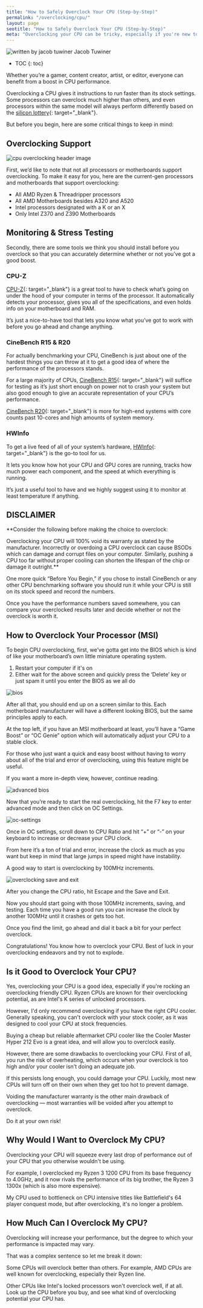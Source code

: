 ```yaml
---
title: "How to Safely Overclock Your CPU (Step-by-Step)" 
permalink: "/overclocking/cpu/"
layout: page
seotitle: "How to Safely Overclock Your CPU (Step-by-Step)" 
meta: "Overclocking your CPU can be tricky, especially if you're new to the world of building PCs. In this guide, you're going to learn exactly how to safely overclock your CPU, step-by-step."
---
```


<div class="author-line">
	<img class="author-image" alt="written by jacob tuwiner" data-src="/img/profile/close.jpg" />
	<span>Jacob Tuwiner</span>
</div>

* TOC
{: toc}

Whether you’re a gamer, content creator, artist, or editor, everyone can benefit from a boost in CPU performance. 

Overclocking a CPU gives it instructions to run faster than its stock settings. Some processors can overclock much higher than others, and even processors within the same model will always perform differently based on the [silicon lottery](https://forums.tomshardware.com/threads/what-is-the-silicon-lottery.1442554/){: target="_blank"}.

But before you begin, here are some critical things to keep in mind: 

## Overclocking Support
<img class="lazyload" alt="cpu overclocking header image" data-src="/img/overclocking/cpu/header.png" />

First, we’d like to note that not all processors or motherboards support overclocking. To make it easy for you, here are the current-gen processors and motherboards that support overclocking:

* All AMD Ryzen & Threadripper processors
* All AMD Motherboards besides A320 and A520
* Intel processors designated with a K or an X
* Only Intel Z370 and Z390 Motherboards

## Monitoring & Stress Testing

Secondly, there are some tools we think you should install before you overclock so that you can accurately determine whether or not you’ve got a good boost.

### CPU-Z

[CPU-Z](https://www.cpuid.com/softwares/cpu-z.html){: target="_blank"} is a great tool to have to check what’s going on under the hood of your computer in terms of the processor. It automatically detects your processor, gives you all of the specifications, and even holds info on your motherboard and RAM.

It’s just a nice-to-have tool that lets you know what you’ve got to work with before you go ahead and change anything.

### CineBench R15 & R20

For actually benchmarking your CPU, CineBench is just about one of the hardest things you can throw at it to get a good idea of where the performance of the processors stands.

For a large majority of CPUs, [CineBench R15](https://www.guru3d.com/files-details/cinebench-15-download.html){: target="_blank"} will suffice for testing as it’s just short enough on power not to crash your system but also good enough to give an accurate representation of your CPU’s performance. 

[CineBench R20](https://www.techspot.com/downloads/6709-cinebench.html){: target="_blank"} is more for high-end systems with core counts past 10-cores and high amounts of system memory.

### HWInfo

To get a live feed of all of your system’s hardware, [HWInfo](https://www.hwinfo.com/download/){: target="_blank"} is the go-to tool for us. 

It lets you know how hot your CPU and GPU cores are running, tracks how much power each component, and the speed at which everything is running. 

It’s just a useful tool to have and we highly suggest using it to monitor at least temperature if anything.

## DISCLAIMER

**Consider the following before making the choice to overclock:

Overclocking your CPU will 100% void its warranty as stated by the manufacturer. Incorrectly or overdoing a CPU overclock can cause BSODs which can damage and corrupt files on your computer. Similarly, pushing a CPU too far without proper cooling can shorten the lifespan of the chip or damage it outright.**

One more quick “Before You Begin,” if you chose to install CineBench or any other CPU benchmarking software you should run it while your CPU is still on its stock speed and record the numbers. 

Once you have the performance numbers saved somewhere, you can compare your overclocked results later and decide whether or not the overclock is worth it.

## How to Overclock Your Processor (MSI)

To begin CPU overclocking, first, we’ve gotta get into the BIOS which is kind of like your motherboard’s own little miniature operating system.

1. Restart your computer if it's on 
2. Either wait for the above screen and quickly press the ‘Delete’ key or just spam it until you enter the BIOS as we all do

<img class="lazyload" alt="bios" data-src="/img/overclocking/cpu/bios.jpg" />

After all that, you should end up on a screen similar to this. Each motherboard manufacturer will have a different looking BIOS, but the same principles apply to each.

At the top left, if you have an MSI motherboard at least, you’ll have a “Game Boost” or “OC Genie” option which will automatically adjust your CPU to a stable clock. 

For those who just want a quick and easy boost without having to worry about all of the trial and error of overclocking, using this feature might be useful.

If you want a more in-depth view, however, continue reading.

<img class="lazyload" alt="advanced bios" data-src="/img/overclocking/cpu/advanced-bios.jpg" />

Now that you’re ready to start the real overclocking, hit the F7 key to enter advanced mode and then click on OC Settings.

<img class="lazyload" alt="oc-settings" data-src="/img/overclocking/cpu/oc-settings.jpg" />

Once in OC settings, scroll down to CPU Ratio and hit “+” or “-” on your keyboard to increase or decrease your CPU clock. 

From here it’s a ton of trial and error, increase the clock as much as you want but keep in mind that large jumps in speed might have instability. 

A good way to start is overclocking by 100MHz increments.

<img class="lazyload" alt="overclocking save and exit" data-src="/img/overclocking/cpu/save-exit.jpg" />

After you change the CPU ratio, hit Escape and the Save and Exit. 

Now you should start going with those 100MHz increments, saving, and testing. Each time you have a good run you can increase the clock by another 100MHz until it crashes or gets too hot. 

Once you find the limit, go ahead and dial it back a bit for your perfect overclock.

Congratulations! You know how to overclock your CPU. Best of luck in your overclocking endeavors and try not to explode. 

## Is it Good to Overclock Your CPU? 

Yes, overclocking your CPU is a good idea, especially if you're rocking an overclocking friendly CPU. Ryzen CPUs are known for their overclocking potential, as are Intel's K series of unlocked processors. 

However, I'd only recommend overclocking if you have the right CPU cooler. Generally speaking, you can't overclock with your stock cooler, as it was designed to cool your CPU at stock frequencies. 

Buying a cheap but reliable aftermarket CPU cooler like the Cooler Master Hyper 212 Evo is a great idea, and will allow you to overclock easily. 

However, there are some drawbacks to overclocking your CPU. First of all, you run the risk of overheating, which occurs when your overclock is too high and/or your cooler isn't doing an adequate job. 

If this persists long enough, you could damage your CPU. Luckily, most new CPUs will turn off on their own when they get too hot to prevent damage. 

Voiding the manufacturer warranty is the other main drawback of overclocking — most warranties will be voided after you attempt to overclock. 

Do it at your own risk! 

## Why Would I Want to Overclock My CPU? 

Overclocking your CPU will squeeze every last drop of performance out of your CPU that you otherwise wouldn't be using. 

For example, I overclocked my Ryzen 3 1200 CPU from its base frequency to 4.0GHz, and it now rivals the performance of its big brother, the Ryzen 3 1300x (which is also more expensive). 

My CPU used to bottleneck on CPU intensive titles like Battlefield's 64 player conquest mode, but after overclocking, it's no longer a problem. 

## How Much Can I Overclock My CPU? 

Overclocking will increase your performance, but the degree to which your performance is impacted may vary. 

That was a complex sentence so let me break it down: 

Some CPUs will overclock better than others. For example, AMD CPUs are well known for overclocking, especially their Ryzen line. 

Other CPUs like Intel's locked processors won't overclock well, if at all. Look up the CPU before you buy, and see what kind of overclocking potential your CPU has. 
